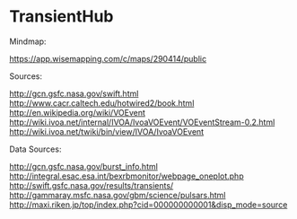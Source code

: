 # TransientHub
Mindmap:

https://app.wisemapping.com/c/maps/290414/public

Sources:

http://gcn.gsfc.nasa.gov/swift.html
http://www.cacr.caltech.edu/hotwired2/book.html
http://en.wikipedia.org/wiki/VOEvent
http://wiki.ivoa.net/internal/IVOA/IvoaVOEvent/VOEventStream-0.2.html
http://wiki.ivoa.net/twiki/bin/view/IVOA/IvoaVOEvent

Data Sources:

http://gcn.gsfc.nasa.gov/burst_info.html
http://integral.esac.esa.int/bexrbmonitor/webpage_oneplot.php
http://swift.gsfc.nasa.gov/results/transients/
http://gammaray.msfc.nasa.gov/gbm/science/pulsars.html
http://maxi.riken.jp/top/index.php?cid=000000000001&disp_mode=source
